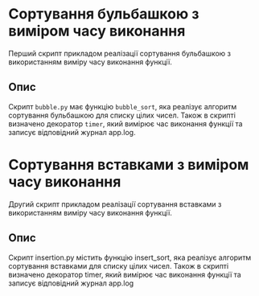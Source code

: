 # Сортування бульбашкою з виміром часу виконання

Перший скрипт прикладом реалізації сортування бульбашкою з використанням виміру часу виконання функції.
## Опис

Скрипт `bubble.py` має функцію `bubble_sort`, яка  реалізує алгоритм сортування бульбашкою для списку цілих чисел. 
Також в скрипті визначено декоратор `timer`, який вимірює час виконання функції та записує відповідний журнал app.log.


# Сортування вставками з виміром часу виконання

Другий скрипт прикладом реалізації сортування вставками з використанням виміру часу виконання функції.

## Опис

Скрипт insertion.py містить функцію insert_sort, яка реалізує алгоритм сортування вставками для списку цілих чисел.
Також в скрипті визначено декоратор timer, який вимірює час виконання функції та записує відповідний журнал app.log